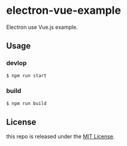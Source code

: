 # electron-vue-example

Electron use Vue.js example.

## Usage

### devlop

```bash
$ npm run start
```

### build

```bash
$ npm run build
```

## License

this repo is released under the [MIT License][licensed-url].

[licensed-image]: https://img.shields.io/badge/license-MIT-blue.svg
[licensed-url]: https://github.com/kenote/electron-vue-example/blob/master/LICENSE